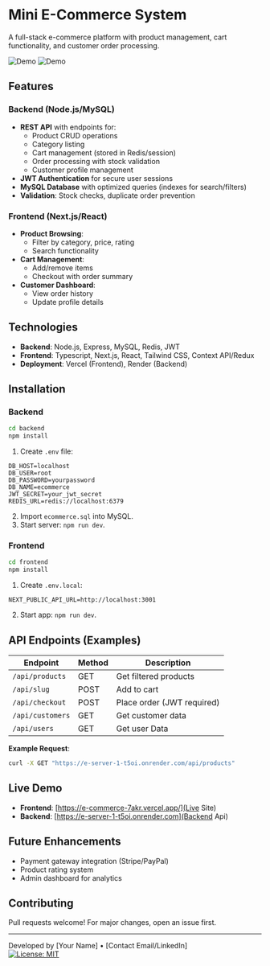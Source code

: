 # Mini E-Commerce System 

A full-stack e-commerce platform with product management, cart functionality, and customer order processing.

![Demo](https://i.postimg.cc/PX7wjXHX/e-comerce-live.png) 
![Demo](https://i.postimg.cc/GrSZZZsX/categories.png) 
## Features

### Backend (Node.js/MySQL)
- **REST API** with endpoints for:
  - Product CRUD operations
  - Category listing
  - Cart management (stored in Redis/session)
  - Order processing with stock validation
  - Customer profile management
- **JWT Authentication** for secure user sessions
- **MySQL Database** with optimized queries (indexes for search/filters)
- **Validation**: Stock checks, duplicate order prevention

### Frontend (Next.js/React)
- **Product Browsing**:  
  - Filter by category, price, rating
  - Search functionality
- **Cart Management**:  
  - Add/remove items
  - Checkout with order summary
- **Customer Dashboard**:  
  - View order history
  - Update profile details

## Technologies
- **Backend**: Node.js, Express, MySQL, Redis, JWT
- **Frontend**: Typescript, Next.js, React, Tailwind CSS, Context API/Redux
- **Deployment**: Vercel (Frontend), Render (Backend)

## Installation

### Backend
```bash
cd backend
npm install
```
1. Create `.env` file:
```env
DB_HOST=localhost
DB_USER=root
DB_PASSWORD=yourpassword
DB_NAME=ecommerce
JWT_SECRET=your_jwt_secret
REDIS_URL=redis://localhost:6379
```
2. Import `ecommerce.sql` into MySQL.  
3. Start server: `npm run dev`.

### Frontend
```bash
cd frontend
npm install
```
1. Create `.env.local`:
```env
NEXT_PUBLIC_API_URL=http://localhost:3001
```
2. Start app: `npm run dev`.

## API Endpoints (Examples)

| Endpoint          | Method | Description                  |
|-------------------|--------|------------------------------|
| `/api/products`   | GET    | Get filtered products        |
| `/api/slug`       | POST   | Add to cart                  |
| `/api/checkout`   | POST   | Place order (JWT required)   |
| `/api/customers`  | GET    | Get customer data            |
| `/api/users`      | GET    | Get user Data                |    
**Example Request**:
```bash
curl -X GET "https://e-server-1-t5oi.onrender.com/api/products"
```

## Live Demo
- **Frontend**: [https://e-commerce-7akr.vercel.app/](Live Site)  
- **Backend**: [https://e-server-1-t5oi.onrender.com](Backend Api)

## Future Enhancements
- Payment gateway integration (Stripe/PayPal)
- Product rating system
- Admin dashboard for analytics

## Contributing
Pull requests welcome! For major changes, open an issue first.

---

Developed by [Your Name] • [Contact Email/LinkedIn]  
[![License: MIT](https://img.shields.io/badge/License-MIT-blue.svg)](LICENSE)
```
